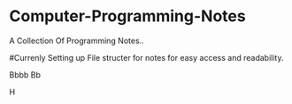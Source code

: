 # Computer-Programming-Notes
A Collection Of Programming Notes..

#Currenly Setting up File structer for notes for easy access and readability.

Bbbb 
Bb

H
